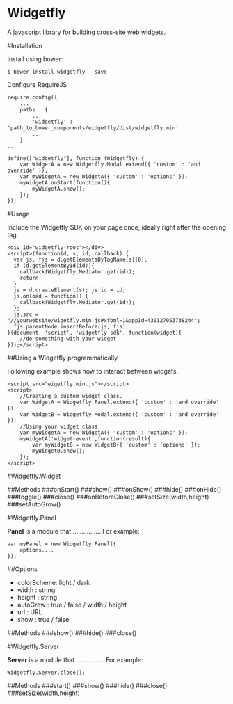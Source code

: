 Widgetfly
==============

A javascript library for building cross-site web widgets.


#Installation

Install using bower:

```shell
$ bower install widgetfly --save
```

Configure RequireJS 

```
require.config({
	...
	paths : {
		...
		'widgetfly' : 'path_to_bower_components/widgetfly/dist/widgetfly.min'
		...
	}
...
	
define(["widgetfly"], function (Widgetfly) {
	var WidgetA = new Widgetfly.Modal.extend({ 'custom' : 'and override' });
	var myWidgetA = new WidgetA({ 'custom' : 'options' });
	myWidgetA.onStart(function(){
		myWidgetA.show();
	});
});

```

#Usage

Include the Widgetfly SDK on your page once, ideally right after the opening <body> tag.

```
<div id="widgetfly-root"></div>
<script>(function(d, s, id, callback) {
  var js, fjs = d.getElementsByTagName(s)[0];
  if (d.getElementById(id)){
  	callback(Widgetfly.Mediator.get(id));
  	return;
  }
  js = d.createElement(s); js.id = id;
  js.onload = function() {
  	callback(Widgetfly.Mediator.get(id));
  };
  js.src = "//yourwebsite/wigetfly.min.js#xfbml=1&appId=430127053738244";
  fjs.parentNode.insertBefore(js, fjs);
}(document, 'script', 'widgetfly-sdk', function(widget){
	//do something with your widget
}));</script>

```

##Using a Widgetfly programmatically

Following example shows how to interact between widgets.

```
<script src="wigetfly.min.js"></script>
<script>
	//Creating a custom widget class. 
	var WidgetA = Widgetfly.Panel.extend({ 'custom' : 'and override' });
	var WidgetB = Widgetfly.Modal.extend({ 'custom' : 'and override' });
	//Using your widget class.
	var myWidgetA = new WidgetA({ 'custom' : 'options' });
	myWidgetA('widget-event',function(result){
		var myWidgetB = new WidgetB({ 'custom' : 'options' });
		myWidgetB.show();
	});
</script>
```

#Widgetfly.Widget

##Methods
###onStart()
###show()
###onShow()
###hide()
###onHide()
###toggle()
###close()
###onBeforeClose()
###setSize(width,height)
###setAutoGrow()


#Widgetfly.Panel

**Panel** is a module that ................ For example:


```
var myPanel = new Widgetfly.Panel({
    options....
});

```

##Options
* colorScheme: light / dark
* width : string
* height : string
* autoGrow : true / false / width / height
* url : URL
* show : true / false


##Methods
###show()
###hide()
###close()






#Widgetfly.Server

**Server** is a module that ................ For example:


```
Widgetfly.Server.close();
```


##Methods
###start()
###show()
###hide()
###close()
###setSize(width,height)




